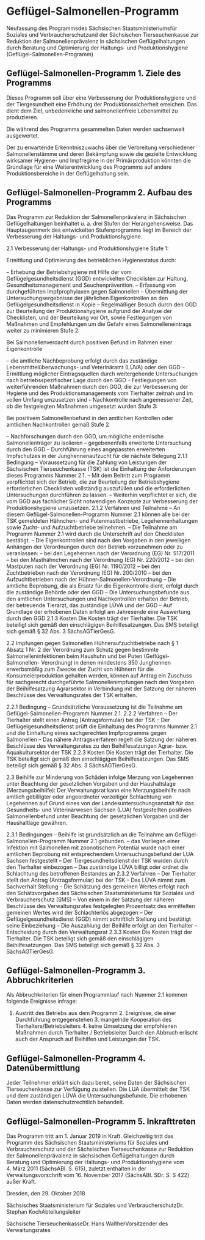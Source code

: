 # Geflügel-Salmonellen-Programm

Neufassung des Programmsdes Sächsischen Staatsministeriumsfür Soziales und Verbraucherschutzund der Sächsischen Tierseuchenkasse zur Reduktion der Salmonellenprävalenz in sächsischen Geflügelhaltungen durch Beratung und Optimierung der Haltungs- und Produktionshygiene (Geflügel-Salmonellen-Programm)

## Geflügel-Salmonellen-Programm 1. Ziele des Programms

Dieses Programm soll über eine Verbesserung der Produktionshygiene und der Tiergesundheit eine Erhöhung der Produktionssicherheit erreichen. Das dient dem Ziel, unbedenkliche und salmonellenfreie Lebensmittel zu produzieren.

Die während des Programms gesammelten Daten werden sachsenweit ausgewertet.

Der zu erwartende Erkenntniszuwachs über die Verbreitung verschiedener Salmonellenstämme und deren Bekämpfung sowie die gezielte Entwicklung wirksamer Hygiene- und Impfregime in der Primärproduktion könnten die Grundlage für eine Weiterentwicklung des Programms auf andere Produktionsbereiche in der Geflügelhaltung sein.


## Geflügel-Salmonellen-Programm 2. Aufbau des Programms

Das Programm zur Reduktion der Salmonellenprävalenz in Sächsischen Geflügelhaltungen beinhaltet u. a. drei Stufen der Herangehensweise. Das Hauptaugenmerk des entwickelten Stufenprogramms liegt im Bereich der Verbesserung der Haltungs- und Produktionshygiene.

2.1 Verbesserung der Haltungs- und Produktionshygiene Stufe 1:

Ermittlung und Optimierung des betrieblichen Hygienestatus durch:

– Erhebung der Betriebshygiene mit Hilfe der vom Geflügelgesundheitsdienst (GGD) entwickelten Checklisten zur Haltung, Gesundheitsmanagement und Seuchenprävention. – Erfassung von durchgeführten Impfprophylaxen gegen Salmonellen – Übermittlung der Untersuchungsergebnisse der jährlichen Eigenkontrollen an den Geflügelgesundheitsdienst in Kopie – Regelmäßiger Besuch durch den GGD zur Beurteilung der Produktionshygiene aufgrund der Analyse der Checklisten, und der Beurteilung vor Ort, sowie Festlegungen von Maßnahmen und Empfehlungen um die Gefahr eines Salmonelleneintrags weiter zu minimieren Stufe 2:

Bei Salmonellenverdacht durch positiven Befund im Rahmen einer Eigenkontrolle

– die amtliche Nachbeprobung erfolgt durch das zuständige Lebensmittelüberwachungs- und Veterinäramt (LÜVA) oder den GGD – Ermittlung möglicher Eintragsquellen durch weitergehende Untersuchungen nach betriebsspezifischer Lage durch den GGD – Festlegungen von weiterführenden Maßnahmen durch den GGD, die zur Verbesserung der Hygiene und des Produktionsmanagements vom Tierhalter zeitnah und im vollen Umfang umzusetzen sind – Nachkontrolle nach angemessener Zeit, ob die festgelegten Maßnahmen umgesetzt wurden Stufe 3:

Bei positivem Salmonellenbefund in den amtlichen Kontrollen oder amtlichen Nachkontrollen gemäß Stufe 2

– Nachforschungen durch den GGD, um mögliche endemische Salmonellenträger zu isolieren – gegebenenfalls erweiterte Untersuchung durch den GGD – Durchführung eines angepassten erweiterten Impfschutzes in der Junghennenaufzucht für die nächste Belegung 2.1.1 Bedingung – Voraussetzung für die Zahlung von Leistungen der Sächsischen Tierseuchenkasse (TSK) ist die Einhaltung der Anforderungen dieses Programms Nummer 2.1. – Mit dem Beitritt zum Programm verpflichtet sich der Betrieb, die zur Beurteilung der Betriebshygiene erforderlichen Checklisten vollständig auszufüllen und die erforderlichen Untersuchungen durchführen zu lassen. – Weiterhin verpflichtet er sich, die vom GGD aus fachlicher Sicht notwendigen Konzepte zur Verbesserung der Produktionshygiene umzusetzen. 2.1.2 Verfahren und Teilnahme – An diesem Geflügel-Salmonellen-Programm Nummer 2.1 können alle bei der TSK gemeldeten Hähnchen- und Putenmastbetriebe, Legehennenhaltungen sowie Zucht- und Aufzuchtbetriebe teilnehmen. – Die Teilnahme am Programm Nummer 2.1 wird durch die Unterschrift auf den Checklisten bestätigt. – Die Eigenkontrollen sind nach den Vorgaben in den jeweiligen Anhängen der Verordnungen durch den Betrieb vorzunehmen oder zu veranlassen: – bei den Legehennen nach der Verordnung (EG) Nr. 517/2011 – bei den Masthähnchen nach der Verordnung (EG) Nr. 220/2012 – bei den Mastputen nach der Verordnung (EG) Nr. 1190/2012 – bei den Zuchtbetrieben nach der Verordnung (EG) Nr. 200/2010 – bei den Aufzuchtbetrieben nach der Hühner-Salmonellen-Verordnung – Die amtliche Beprobung, die als Ersatz für die Eigenkontrolle dient, erfolgt durch die zuständige Behörde oder den GGD – Die Untersuchungsbefunde aus den amtlichen Untersuchungen und Nachkontrollen erhalten der Betrieb, der betreuende Tierarzt, das zuständige LÜVA und der GGD – Auf Grundlage der erhobenen Daten erfolgt am Jahresende eine Auswertung durch den GGD 2.1.3 Kosten Die Kosten trägt der Tierhalter. Die TSK beteiligt sich gemäß den einschlägigen Beihilfesatzungen. Das SMS beteiligt sich gemäß § 32 Abs. 3 SächsAGTierGesG.

2.2 Impfungen gegen Salmonellen Hühneraufzuchtbetriebe nach § 1 Absatz 1 Nr. 2 der Verordnung zum Schutz gegen bestimmte Salmonelleninfektionen beim Haushuhn und bei Puten (Geflügel- Salmonellen- Verordnung) in denen mindestens 350 Junghennen erwerbsmäßig zum Zwecke der Zucht von Hühnern für die Konsumeierproduktion gehalten werden, können auf Antrag ein Zuschuss für sachgerecht durchgeführte Salmonellenimpfungen nach den Vorgaben der Beihilfesatzung Agrarsektor in Verbindung mit der Satzung der näheren Beschlüsse des Verwaltungsrates der TSK erhalten.

2.2.1 Bedingung – Grundsätzliche Voraussetzung ist die Teilnahme am Geflügel-Salmonellen-Programm Nummer 2.1. 2.2.2 Verfahren – Der Tierhalter stellt einen Antrag (Antragsformular) bei der TSK – Der Geflügelgesundheitsdienst prüft die Einhaltung des Programms Nummer 2.1 und die Einhaltung eines sachgerechten Impfprogramms gegen Salmonellen – Das nähere Antragsverfahren regelt die Satzung der näheren Beschlüsse des Verwaltungsrates zu den Beihilfesatzungen Agrar- bzw. Aquakultursektor der TSK 2.2.3 Kosten Die Kosten trägt der Tierhalter. Die TSK beteiligt sich gemäß den einschlägigen Beihilfesatzungen. Das SMS beteiligt sich gemäß § 32 Abs. 3 SächsAGTierGesG.

2.3 Beihilfe zur Minderung von Schäden infolge Merzung von Legehennen unter Beachtung der gesetzlichen Vorgaben und der Haushaltslage (Merzungsbeihilfe): Der Verwaltungsrat kann eine Merzungsbeihilfe nach amtlich gebilligter oder angeordneter vorzeitiger Schlachtung von Legehennen auf Grund eines von der Landesuntersuchungsanstalt für das Gesundheits- und Veterinärwesen Sachsen (LUA) festgestellten positiven Salmonellenbefund unter Beachtung der gesetzlichen Vorgaben und der Haushaltlage gewähren.

2.3.1 Bedingungen – Beihilfe ist grundsätzlich an die Teilnahme am Geflügel-Salmonellen-Programm Nummer 2.1 gebunden. – das Vorliegen einer Infektion mit Salmonellen mit zoonotischem Potential wurde nach einer amtlichen Beprobung mit entsprechendem Untersuchungsbefund der LUA Sachsen festgestellt – Der Tiergesundheitsdienst der TSK wurden durch den Tierhalter einbezogen – Das zuständige LÜVA billigt oder ordnet die Schlachtung des betroffenen Bestandes an 2.3.2 Verfahren – Der Tierhalter stellt den Antrag (Antragsformular) bei der TSK – Das LÜVA nimmt zum Sachverhalt Stellung – Die Schätzung des gemeinen Wertes erfolgt nach den Schätzvorgaben des Sächsischen Staatsministeriums für Soziales und Verbraucherschutz (SMS) – Von einem in der Satzung der näheren Beschlüsse des Verwaltungsrates festgelegten Prozentsatz des ermittelten gemeinen Wertes wird der Schlachterlös abgezogen – Der Geflügelgesundheitsdienst (GGD) nimmt schriftlich Stellung und bestätigt seine Einbeziehung – Die Auszahlung der Beihilfe erfolgt an den Tierhalter – Entscheidung durch den Verwaltungsrat 2.3.3 Kosten Die Kosten trägt der Tierhalter. Die TSK beteiligt sich gemäß den einschlägigen Beihilfesatzungen. Das SMS beteiligt sich gemäß § 32 Abs. 3 SächsAGTierGesG.


## Geflügel-Salmonellen-Programm 3. Abbruchkriterien

Als Abbruchkriterien für einen Programmlauf nach Nummer 2.1 kommen folgende Ereignisse infrage:

1. Austritt des Betriebs aus dem Programm 2. Ereignisse, die einer Durchführung entgegenstehen 3. mangelnde Kooperation des Tierhalters/Betriebsleiters 4. keine Umsetzung der empfohlenen Maßnahmen durch Tierhalter / Betriebsleiter Durch den Abbruch erlischt auch der Anspruch auf Beihilfen und Leistungen der TSK.


## Geflügel-Salmonellen-Programm 4. Datenübermittlung

Jeder Teilnehmer erklärt sich dazu bereit, seine Daten der Sächsischen Tierseuchenkasse zur Verfügung zu stellen. Die LUA übermittelt der TSK und dem zuständigen LÜVA die Untersuchungsbefunde. Die erhobenen Daten werden datenschutzrechtlich behandelt.


## Geflügel-Salmonellen-Programm 5. Inkrafttreten

Das Programm tritt am 1. Januar 2019 in Kraft. Gleichzeitig tritt das Programm des Sächsischen Staatsministeriums für Soziales und Verbraucherschutz und der Sächsischen Tierseuchenkasse zur Reduktion der Salmonellenprävalenz in sächsischen Geflügelhaltungen durch Beratung und Optimierung der Haltungs- und Produktionshygiene vom 4. März 2011 (SächsABl. S. 615), zuletzt enthalten in der Verwaltungsvorschrift vom 16. November 2017 (SächsABl. SDr. S. S 422) außer Kraft.

Dresden, den 29. Oktober 2018

Sächsisches Staatsministerium für Soziales und VerbraucherschutzDr. Stephan KochAbteilungsleiter

Sächsische TierseuchenkasseDr. Hans WaltherVorsitzender des Verwaltungsrates


